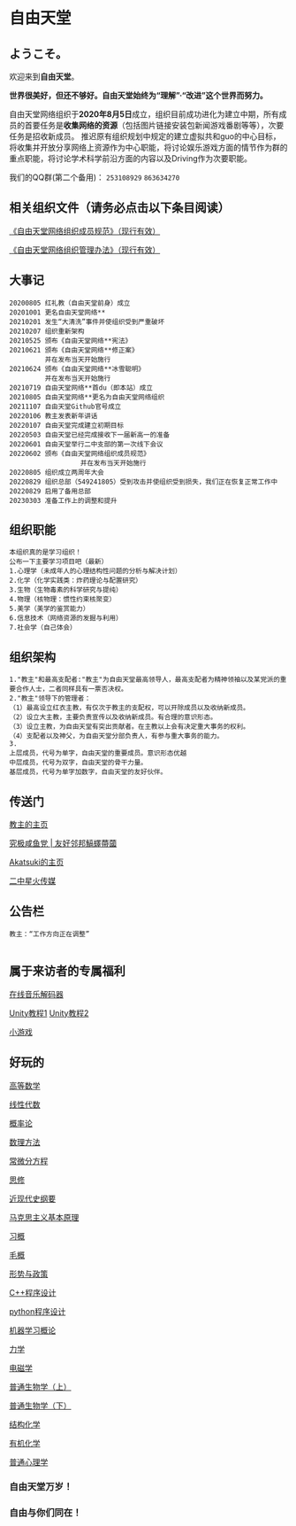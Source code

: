 # 自由天堂
## ようこそ。

欢迎来到**自由天堂**。

**世界很美好，但还不够好。自由天堂始终为“理解”·“改进”这个世界而努力。**

自由天堂网络组织于**2020年8月5日**成立，组织目前成功进化为建立中期，所有成员的首要任务是**收集网络的资源**（包括图片链接安装包新闻游戏番剧等等），次要任务是招收新成员。
推迟原有组织规划中规定的建立虚拟共和guo的中心目标，将收集并开放分享网络上资源作为中心职能，将讨论娱乐游戏方面的情节作为群的重点职能，将讨论学术科学前沿方面的内容以及Driving作为次要职能。

我们的QQ群(第二个备用)： ```253108929``` ```863634270``` 

##  相关组织文件（请务必点击以下条目阅读）

[《自由天堂网络组织成员规范》（现行有效）](https://free-heaven.github.io/002/)

[《自由天堂网络组织管理办法》（现行有效）](https://kmyoamoa.github.io/usfparty/articles/manage_method)

## 大事记

```
20200805 红礼教（自由天堂前身）成立
20201001 更名自由天堂网络**
20210201 发生“大清洗”事件并使组织受到严重破坏
20210207 组织重新架构
20210525 颁布《自由天堂网络**宪法》
20210621 颁布《自由天堂网络**修正案》
		 并在发布当天开始施行
20210624 颁布《自由天堂网络**冰雪聪明》
		 并在发布当天开始施行
20210719 自由天堂网络**首du（即本站）成立
20210805 自由天堂网络**更名为自由天堂网络组织
20211107 自由天堂Github官号成立
20220106 教主发表新年讲话
20220107 自由天堂完成建立初期目标
20220503 自由天堂已经完成接收下一届新高一的准备
20220601 自由天堂举行二中支部的第一次线下会议
20220602 颁布《自由天堂网络组织成员规范》
                  并在发布当天开始施行
20220805 组织成立两周年大会
20220829 组织总部（549241805）受到攻击并使组织受到损失，我们正在恢复正常工作中
20220829 启用了备用总部
20230303 准备工作上的调整和提升
```
##  组织职能

```
本组织真的是学习组织！
公布一下主要学习项目吧（最新）
1.心理学（未成年人的心理结构性问题的分析与解决计划）
2.化学（化学实践类：炸药理论与配置研究）
3.生物（生物毒素的科学研究与提纯）
4.物理（核物理：惯性约束核聚变）
5.美学（美学的鉴赏能力）
6.信息技术（网络资源的发掘与利用）
7.社会学（自己体会）

```
##  组织架构

```
1."教主"和最高支配者:"教主"为自由天堂最高领导人，最高支配者为精神领袖以及某党派的重要合作人士，二者同样具有一票否决权。
2."教主"领导下的管理者：
（1）最高设立红衣主教，有仅次于教主的支配权，可以开除成员以及收纳新成员。
（2）设立大主教，主要负责宣传以及收纳新成员。有合理的意识形态。
（3）设立主教，为自由天堂有突出贡献者。在主教以上会有决定重大事务的权利。
（4）支配者以及神父，为自由天堂分部负责人，有参与重大事务的能力。
3.
上层成员，代号为单字，自由天堂的重要成员。意识形态优越
中层成员，代号为双字，自由天堂的骨干力量。
基层成员，代号为单字加数字，自由天堂的友好伙伴。

```

## 传送门
[教主的主页](https://freeheaven-pain.github.io/PAIN/)

[究极咸鱼党 \| 友好邻邦鰝蠌蔕蔮](https://kmyoamoa.github.io/usfparty/)

[Akatsuki的主页](https://kmyoamoa.github.io/)

[二中星火传媒](https://hangzhou-no-2-high-school-spark-studio.github.io/SparkStudio/)

## 公告栏
```
教主：“工作方向正在调整”


```
## 属于来访者的专属福利
[在线音乐解码器](https://demo.unlock-music.dev/)

[Unity教程1](https://zhuanlan.zhihu.com/p/151238164)
[Unity教程2](https://mp.weixin.qq.com/s/QaEZuMRGTf07pml_h1rhxA)

[小游戏](edge://surf/)

## 好玩的
[高等数学](http://t.cn/A6Il6q65)

[线性代数](http://t.cn/A6ITmpfp)

[概率论](http://t.cn/A6f8KBQd)

[数理方法](http://t.cn/A6IiUpeO)

[常微分方程](http://t.cn/A6qXg4xM)

[思修](http://t.cn/A6Pys77W)

[近现代史纲要](http://t.cn/A6cFmo0L)

[马克思主义基本原理](http://t.cn/A6fF2xe1)

[习概](http://t.cn/A6IzEtKk)

[毛概](http://t.cn/A6fFR8LJ)

[形势与政策](http://t.cn/A6G7gPuV)

[C++程序设计](http://t.cn/A6G7gPuVx)

[python程序设计](http://t.cn/A6PyP7Cd)

[机器学习概论](http://t.cn/A6ImObYm)

[力学](http://t.cn/A6fucewq)

[电磁学](http://t.cn/A6PUZud4)

[普通生物学（上）](http://t.cn/A67uxIiO)

[普通生物学（下）](http://t.cn/A6c9W6G9)

[结构化学](http://t.cn/A6fL2haZ)

[有机化学](http://t.cn/A6qafzmT)

[普通心理学](http://t.cn/A64LynkB)



### 自由天堂万岁！
### 自由与你们同在！
